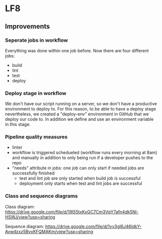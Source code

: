 # LF8

## Improvements

### Seperate jobs in workflow

Everything was done within one job before. Now there are four different jobs:

- build
- lint
- test
- deploy

### Deploy stage in workflow

We don't have our script running on a server, so we don't have a productive environment to deploy to. For this reason, to be able to have a deploy stage nevertheless, we created a "deploy-env" 	environment in GitHub that we deploy our code to. In addition we define and use an environment variable in this stage. 


### Pipeline quality measures

- linter
- workflow is triggered schedueled (workflow runs every morning at 8am) and manually in addition to only being run if a developer pushes to the repo
- "needs" attribute in jobs: one job can only start if needed jobs are successfully finished
	- test and lint job are only started when build job is successful
	- deployment only starts when test and lint jobs are successful
	
	
### Class and sequence diagrams

Class diagram: https://drive.google.com/file/d/19I55txKxGC7Cm3VqY7afn4dk5Nl-HSWJ/view?usp=sharing

Sequence diagram: https://drive.google.com/file/d/1vv3gI6J46ldkY-Avwdzxz5BvxKFQMAKm/view?usp=sharing

